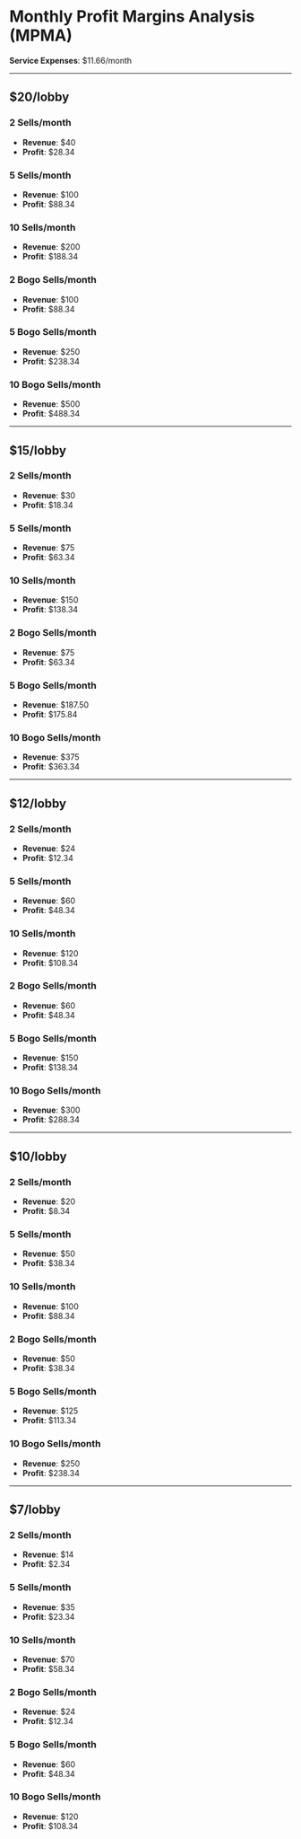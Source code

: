 # Monthly Profit Margins Analysis (MPMA)
**Service Expenses**: $11.66/month

---

## **$20/lobby**
### **2 Sells/month**  
- **Revenue**: $40  
- **Profit**: $28.34

### **5 Sells/month**  
- **Revenue**: $100  
- **Profit**: $88.34

### **10 Sells/month**  
- **Revenue**: $200  
- **Profit**: $188.34

### **2 Bogo Sells/month**  
- **Revenue**: $100  
- **Profit**: $88.34

### **5 Bogo Sells/month**  
- **Revenue**: $250  
- **Profit**: $238.34

### **10 Bogo Sells/month**  
- **Revenue**: $500  
- **Profit**: $488.34

---

## **$15/lobby**
### **2 Sells/month**  
- **Revenue**: $30  
- **Profit**: $18.34

### **5 Sells/month**  
- **Revenue**: $75  
- **Profit**: $63.34

### **10 Sells/month**  
- **Revenue**: $150  
- **Profit**: $138.34

### **2 Bogo Sells/month**  
- **Revenue**: $75  
- **Profit**: $63.34

### **5 Bogo Sells/month**  
- **Revenue**: $187.50  
- **Profit**: $175.84

### **10 Bogo Sells/month**  
- **Revenue**: $375  
- **Profit**: $363.34

---

## **$12/lobby**
### **2 Sells/month**  
- **Revenue**: $24  
- **Profit**: $12.34

### **5 Sells/month**  
- **Revenue**: $60  
- **Profit**: $48.34

### **10 Sells/month**  
- **Revenue**: $120  
- **Profit**: $108.34

### **2 Bogo Sells/month**  
- **Revenue**: $60  
- **Profit**: $48.34

### **5 Bogo Sells/month**  
- **Revenue**: $150  
- **Profit**: $138.34

### **10 Bogo Sells/month**  
- **Revenue**: $300  
- **Profit**: $288.34

---

## **$10/lobby**
### **2 Sells/month**  
- **Revenue**: $20  
- **Profit**: $8.34

### **5 Sells/month**  
- **Revenue**: $50  
- **Profit**: $38.34

### **10 Sells/month**  
- **Revenue**: $100  
- **Profit**: $88.34

### **2 Bogo Sells/month**  
- **Revenue**: $50  
- **Profit**: $38.34

### **5 Bogo Sells/month**  
- **Revenue**: $125  
- **Profit**: $113.34

### **10 Bogo Sells/month**  
- **Revenue**: $250  
- **Profit**: $238.34

---

## **$7/lobby**
### **2 Sells/month**  
- **Revenue**: $14  
- **Profit**: $2.34

### **5 Sells/month**  
- **Revenue**: $35  
- **Profit**: $23.34

### **10 Sells/month**  
- **Revenue**: $70  
- **Profit**: $58.34

### **2 Bogo Sells/month**  
- **Revenue**: $24  
- **Profit**: $12.34

### **5 Bogo Sells/month**  
- **Revenue**: $60  
- **Profit**: $48.34

### **10 Bogo Sells/month**  
- **Revenue**: $120  
- **Profit**: $108.34
